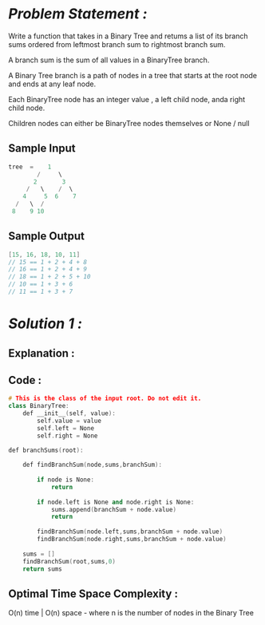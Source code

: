 # *Problem Statement :*

Write a function that takes in a Binary Tree and retums a list of its branch sums ordered from leftmost branch sum to rightmost branch sum. 

A branch sum is the sum of all values in a BinaryTree branch. 

A Binary Tree branch is a path of nodes in a tree that starts at the root node and ends at any leaf node. 

Each BinaryTree node has an integer value , a left child node, anda right child node. 

Children nodes can either be BinaryTree nodes themselves or None / null

## Sample Input

```cpp
tree  =    1
        /     \
       2       3
     /   \    /  \
    4     5  6    7
  /   \  /
 8    9 10
```

## Sample Output

```cpp
[15, 16, 18, 10, 11]
// 15 == 1 + 2 + 4 + 8
// 16 == 1 + 2 + 4 + 9
// 18 == 1 + 2 + 5 + 10
// 10 == 1 + 3 + 6
// 11 == 1 + 3 + 7
```

# *Solution 1 :*

## Explanation :

## Code :

```cpp
# This is the class of the input root. Do not edit it.
class BinaryTree:
    def __init__(self, value):
        self.value = value
        self.left = None
        self.right = None

def branchSums(root):
    
	def findBranchSum(node,sums,branchSum):
		
		if node is None:
			return
		
		if node.left is None and node.right is None:
			sums.append(branchSum + node.value)
			return
		
		findBranchSum(node.left,sums,branchSum + node.value)
		findBranchSum(node.right,sums,branchSum + node.value)
		
	sums = []
	findBranchSum(root,sums,0)
	return sums
```

## Optimal Time Space Complexity :

O(n) time | O(n) space - where n is the number of nodes in the Binary Tree